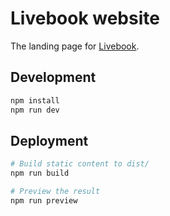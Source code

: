 # Livebook website

The landing page for [Livebook](https://github.com/livebook-dev/livebook).

## Development

```sh
npm install
npm run dev
```

## Deployment

```sh
# Build static content to dist/
npm run build

# Preview the result
npm run preview
```
